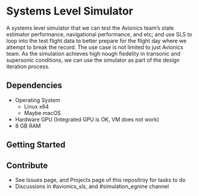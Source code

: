 # Systems Level Simulator

A systems level simulator that we can test the Avionics team’s state estimator 
performance, navigational performance, and etc; and use SLS to loop into the test flight data 
to better prepare for the flight day where we attempt to break the record. The use case is 
not limited to just Avionics team. As the simulation achieves high nough fiedelity in transonic 
and supersonic conditions, we can use the simulator as part of the design iteration process.

## Dependencies
* Operating System
  * Linux x64
  * Maybe macOS
* Hardware GPU (Integrated GPU is OK, VM does not work)
* 8 GB RAM

## Getting Started


## Contribute
* See Issues page, and Projects page of this repositroy for tasks to do
* Discussions in #avionics_sls, and #simulation_egnine channel
